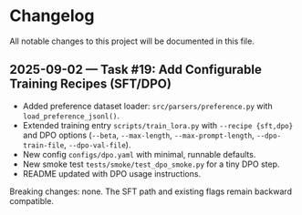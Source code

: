 # Changelog

All notable changes to this project will be documented in this file.

## 2025-09-02 — Task #19: Add Configurable Training Recipes (SFT/DPO)

- Added preference dataset loader: `src/parsers/preference.py` with `load_preference_jsonl()`.
- Extended training entry `scripts/train_lora.py` with `--recipe {sft,dpo}` and DPO options (`--beta`, `--max-length`, `--max-prompt-length`, `--dpo-train-file`, `--dpo-val-file`).
- New config `configs/dpo.yaml` with minimal, runnable defaults.
- New smoke test `tests/smoke/test_dpo_smoke.py` for a tiny DPO step.
- README updated with DPO usage instructions.

Breaking changes: none. The SFT path and existing flags remain backward compatible.
